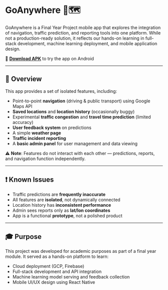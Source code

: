 # GoAnywhere 🚦🗺️

GoAnywhere is a Final Year Project mobile app that explores the integration of navigation, traffic prediction, and reporting tools into one platform. While not a production-ready solution, it reflects our hands-on learning in full-stack development, machine learning deployment, and mobile application design.

📱 **[Download APK](https://expo.dev/artifacts/eas/oLmzGQX9kwy4RrxoqBGCzs.apk)** to try the app on Android

---

## 🚀 Overview

This app provides a set of isolated features, including:

- Point-to-point **navigation** (driving & public transport) using Google Maps API
- **Saved locations** and **location history** (occasionally buggy)
- Experimental **traffic congestion** and **travel time prediction** (limited accuracy)
- **User feedback system** on predictions
- A simple **weather page**
- **Traffic incident reporting**
- A **basic admin panel** for user management and data viewing

⚠️ **Note**: Features do not interact with each other — predictions, reports, and navigation function independently.

---

## ❗ Known Issues

- Traffic predictions are **frequently inaccurate**
- All features are **isolated**, not dynamically connected
- Location history has **inconsistent performance**
- Admin sees reports only as **lat/lon coordinates**
- App is a functional **prototype**, not a polished product

---

## 🎓 Purpose

This project was developed for academic purposes as part of a final year module. It served as a hands-on platform to learn:
- Cloud deployment (GCP, Firebase)
- Full-stack development and API integration
- Machine learning model serving and feedback collection
- Mobile UI/UX design using React Native
